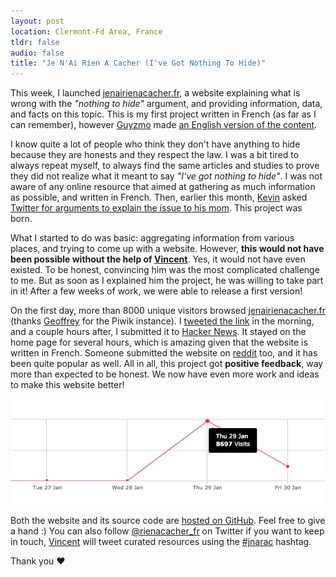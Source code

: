 ```yaml
---
layout: post
location: Clermont-Fd Area, France
tldr: false
audio: false
title: "Je N'Ai Rien A Cacher (I've Got Nothing To Hide)"
---
```


This week, I launched [jenairienacacher.fr](http://jenairienacacher.fr/), a
website explaining what is wrong with the _"nothing to hide"_ argument, and
providing information, data, and facts on this topic. This is my first project
written in French (as far as I can remember), however
[Guyzmo](https://twitter.com/guyzmo) made [an English version of the
content](https://lite5.framapad.org/p/nothing-to-hide).

I know quite a lot of people who think they don't have anything to hide because
they are honests and they respect the law. I was a bit tired to always repeat
myself, to always find the same articles and studies to prove they did not
realize what it meant to say _"I've got nothing to hide"_. I was not aware of
any online resource that aimed at gathering as much information as possible,
and written in French. Then, earlier this month,
[Kevin](https://twitter.com/KPhoen) asked [Twitter for arguments to explain the
issue to his mom](https://twitter.com/KPhoen/status/555080357771345920). This
project was born.

What I started to do was basic: aggregating information from various places, and
trying to come up with a website. However, **this would not have been possible
without the help of [Vincent](https://twitter.com/mazenovi)**. Yes, it would not
have even existed. To be honest, convincing him was the most complicated challenge to
me. But as soon as I explained him the project, he was willing to take part in
it! After a few weeks of work, we were able to release a first version!

On the first day, more than 8000 unique visitors browsed
[jenairienacacher.fr](http://jenairienacacher.fr) (thanks
[Geoffrey](https://twitter.com/ubermuda) for the Piwik instance). I [tweeted the
link](https://twitter.com/couac/status/560732693986824195) in the morning, and a
couple hours after, I submitted it to [Hacker
News](https://news.ycombinator.com/item?id=8965142). It stayed on the home page
for several hours, which is amazing given that the website is written in French.
Someone submitted the website on [reddit](https://www.reddit.com/r/france/) too,
and it has been quite popular as well. All in all, this project got **positive
feedback**, way more than expected to be honest. We now have even more work and
ideas to make this website better!

![](/images/posts/rienacacher-stats.png)

Both the website and its source code are [hosted on
GitHub](https://github.com/willdurand/jenairienacacher.fr). Feel free to give a
hand :) You can also follow
[@rienacacher_fr](https://twitter.com/rienacacher_fr) on Twitter if you want to
keep in touch, [Vincent](https://twitter.com/mazenovi) will tweet curated
resources using the [#jnarac](https://twitter.com/hashtag/jnarac) hashtag.

Thank you &hearts;
